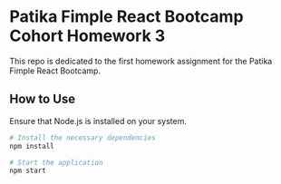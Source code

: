 # Patika Fimple React Bootcamp Cohort Homework 3

This repo is dedicated to the first homework assignment for the Patika Fimple React Bootcamp.

## How to Use

Ensure that Node.js is installed on your system.

```bash
# Install the necessary dependencies
npm install

# Start the application
npm start
```
